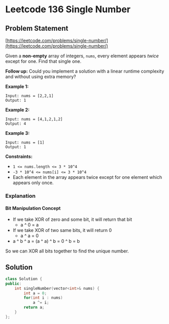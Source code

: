 # Leetcode 136 Single Number

## Problem Statement

[https://leetcode.com/problems/single-number/](https://leetcode.com/problems/single-number/)

Given a **non-empty** array of integers, `nums`, every element appears _twice_ except for one. Find that single one.

**Follow up:** Could you implement a solution with a linear runtime complexity and without using extra memory?

**Example 1:**

```text
Input: nums = [2,2,1]
Output: 1
```

**Example 2:**

```text
Input: nums = [4,1,2,1,2]
Output: 4
```

**Example 3:**

```text
Input: nums = [1]
Output: 1
```

**Constraints:**

* `1 <= nums.length <= 3 * 10^4`
* `-3 * 10^4 <= nums[i] <= 3 * 10^4`
* Each element in the array appears twice except for one element which appears only once.

### Explanation

#### Bit Manipulation Concept

* If we take XOR of zero and some bit, it will return that bit
  * a ^ 0 = a  
* If we take XOR of two same bits, it will return 0
  * a ^ a = 0
* a ^ b ^ a = \(a ^ a\) ^ b = 0 ^ b = b

So we can XOR all bits together to find the unique number.

## Solution

```cpp
class Solution {
public:
    int singleNumber(vector<int>& nums) {
        int a = 0;
        for(int i : nums)
            a ^= i;
        return a;
    }
};
```

